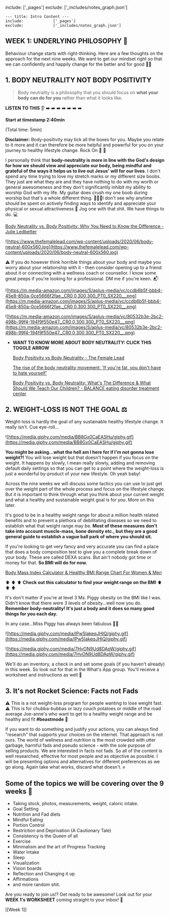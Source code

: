 include:             ['_pages']
exclude:             ['_includes/notes_graph.json']
```
--- title: Intro Content ---
include:             ['_pages']
exclude:             ['_includes/notes_graph.json']
```


## WEEK 1: UNDERLYING PHILOSOPHY 🧠

Behaviour change starts with right-thinking. Here are a few thoughts on the approach for the next nine weeks. We want to get our mindset right so that we can confidently and happily change for the better and for good 💪🏼

## 1. **BODY NEUTRALITY NOT BODY POSITIVITY**

> Body neutrality is a philosophy that you should focus on **what your body can do for you** rather than what it looks like.

**LISTEN TO THIS** 👂 ➡️ ➡️ ➡️ ➡️ ➡️ ➡️ ➡️

**Start at timestamp 2:40min**

(Total time: 5min)

**Disclaimer:** Body-positivity may tick all the boxes for you. Maybe you relate to it more and it can therefore be more helpful and powerful for you on your journey to healthy lifestyle change. Rock On 🎸 🤟

I personally think that **body-neutrality is more in line with the God's design for how we should view and appreciate our body, being mindful and grateful of the ways it helps us to live out Jesus' will for our lives**. I don't spend any time trying to love my stretch marks or my different size boobs. They just are what they are and they have nothing to do with my worth or general awesomeness and they don't significantly inhibit my ability to worship God with my life. My guitar does crush my one boob during worship but that's a whole different thing. 💁🏻‍♀️I don't see why anytime should be spent on actively finding ways to identify and appreciate your physical or sexual attractiveness 💪 Jog one with that shit. We have things to do. 💻

[Body Neutrality vs. Body Positivity: Why You Need to Know the Difference - Julie Ledbetter](https://www.juliealedbetter.com/embrace-your-real/body-neutrality-vs-body-positivity-why-you-need-to-know-the-difference-1)

![https://www.thefemalelead.com/wp-content/uploads/2020/06/body-neutral-600x560.jpg](https://www.thefemalelead.com/wp-content/uploads/2020/06/body-neutral-600x560.jpg)

⚠️ If you do however think horrible things about your body and maybe you worry about your relationship with it - then consider opening up to a friend about it or connecting with a wellness coach or counsellor. I know some great peeps if you're looking for a professional. DM me if you're keen. 📬

![https://m.media-amazon.com/images/S/aplus-media/vc/ccdb6b5f-bbb4-45e8-850a-0ce5666f2fae._CR0,0,300,300_PT0_SX220__.png](https://m.media-amazon.com/images/S/aplus-media/vc/ccdb6b5f-bbb4-45e8-850a-0ce5666f2fae._CR0,0,300,300_PT0_SX220__.png)

![https://m.media-amazon.com/images/S/aplus-media/vc/80532b3e-2bc2-498b-99f4-194f9f550e47._CR0,0,300,300_PT0_SX220__.png](https://m.media-amazon.com/images/S/aplus-media/vc/80532b3e-2bc2-498b-99f4-194f9f550e47._CR0,0,300,300_PT0_SX220__.png)

-   **WANT TO KNOW MORE ABOUT BODY NEUTRALITY: CLICK THIS TOGGLE ARROW**
    
    [Body Positivity vs Body Neutrality - The Female Lead](https://www.thefemalelead.com/body-positivity-vs-body-neutrality)
    
    [The rise of the body neutrality movement: 'If you're fat, you don't have to hate yourself'](https://www.theguardian.com/lifeandstyle/2018/jul/23/the-rise-of-the-body-neutrality-movement-if-youre-fat-you-dont-have-to-hate-yourself)
    
    [Body Positivity vs. Body Neutrality: What's The Difference & What Should We Teach Our Children? - BALANCE eating disorder treatment center](https://balancedtx.com/blog/body-positivity-vs-body-neutrality-whats-the-difference-what-should-we-teach-our-children)
    

## 2. WEIGHT-LOSS IS NOT THE GOAL ⚖️

Weight-loss is hardly the goal of any sustainable healthy lifestyle change. It really isn't. Cue eye-roll...

![https://media.giphy.com/media/BB8Gx0CaEASHu/giphy.gif](https://media.giphy.com/media/BB8Gx0CaEASHu/giphy.gif)

**You might be asking...what the hell am I here for if I'm not gonna lose weight?!** You will lose weight but that doesn't happen if you focus on the weight. It happens by slowly, I mean really slowly, adding and removing default daily settings so that you can get to a point where the weight-loss is just a wonderful by-product of your new lifestyle. Oh yeah baby!

Across the nine weeks we will discuss some tactics you can use to just get over the weight part of the whole process and focus on the lifestyle change. But it is important to think through what you think about your current weight and what a healthy and sustainable weight goal is for you. More on this later.

It's good to be in a healthy weight range for about a million health related benefits and to prevent a plethora of debilitating diseases so we need to establish what that weight range may be. **Most of these measures don't take into account muscle-mass, bone density etc., but they are a good general guide to establish a vague ball park of where you should sit.**

If you're looking to get very fancy and very accurate you can find a place that does a body composition test to give you a complete break down of your body. These are called DEXA scans. But ain't nobody got time or money for that. **So BMI will do for now.**

[Body Mass Index Calculator & Healthy BMI Range Chart For Women & Men](https://www.weightwatchers.com/nz/weight-loss-tools/bmi-calculator)

⬆️ ⬆️ ⬆️ **Check out this calculator to find your weight range on the BMI** ⬆️ ⬆️ ⬆️

It's don't matter if you're at level 3 Ms. Piggy obesity on the BMI like I was. Didn't know that there were 3 levels of obesity...well now you do. **Remember body-neutrality! It's just a body and it does so many good things for you each day.**

In any case...Miss Piggy has always been fabulous 💁‍♀️

![https://media.giphy.com/media/lPw5IakeqJHIQ/giphy.gif](https://media.giphy.com/media/lPw5IakeqJHIQ/giphy.gif)

![https://media.giphy.com/media/7HvON9Ud8DApW/giphy.gif](https://media.giphy.com/media/7HvON9Ud8DApW/giphy.gif)

We'll do an inventory, a check in and set some goals (if you haven't already) in this week. So look out for that in the What's App group. You'll receive a worksheet and instructions as well 💌

## 3. It's not Rocket Science: Facts not Fads

⚠️ This is a not weight-loss program for people wanting to lose weight fast. ⚠️ This is for chubba-bubbas or lazy couch potatoes or middle of the road average Joe-anne's who want to get to a healthy weight range and be healthy and fit **#beastmode** 🐻

If you want to do something and justify your actions, you can always find "research" that supports your choices on the internet. That approach is not ours. The world of wellness and nutrition is the most crowded with utter garbage, harmful fads and pseudo science - with the sole purpose of selling products. We are interested in facts not fads. So all of the content is well researched, effective for most people and as objective as possible. I will be presenting options and alternatives for different preferences as we go along. Again take what works, discard what doesn't. ✊

## Some of the topics we will be covering over the 9 weeks 📰

-   Taking stock, photos, measurements, weight, caloric intake.
-   Goal Setting
-   Nutrition and Fad diets
-   Mindful Eating
-   Portion Control
-   Restriction and Deprivation (A Cautionary Tale)
-   Consistency is the Queen of all
-   Exercise
-   Minimalism and the art of Progress Tracking
-   Water Intake
-   Sleep
-   Visualization
-   Vision boards
-   Reflection and Changing it up
-   Affirmations
-   and more random shit.

Are you ready to join us!? Get ready to be awesome! Look out for your **WEEK 1's WORKSHEET** coming straight to your inbox! 💌

[[Week 1]]